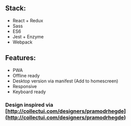 ## Stack:

- React + Redux
- Sass
- ES6
- Jest + Enzyme
- Webpack

## Features:

- PWA
- Offline ready
- Desktop version via manifest (Add to homescreen)
- Responsive
- Keyboard ready

### Design inspired via [http://collectui.com/designers/pramodrhegde](http://collectui.com/designers/pramodrhegde)
